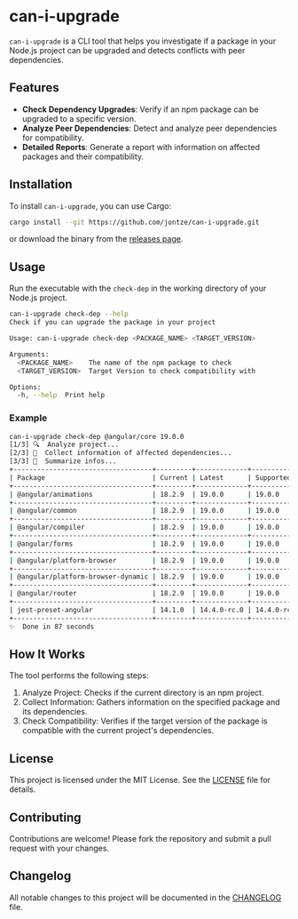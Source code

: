 # can-i-upgrade

`can-i-upgrade` is a CLI tool that helps you investigate if a package in your Node.js project can be upgraded and detects conflicts with peer dependencies.

## Features

- **Check Dependency Upgrades**: Verify if an npm package can be upgraded to a specific version.
- **Analyze Peer Dependencies**: Detect and analyze peer dependencies for compatibility.
- **Detailed Reports**: Generate a report with information on affected packages and their compatibility.

## Installation

To install `can-i-upgrade`, you can use Cargo:

```sh
cargo install --git https://github.com/jontze/can-i-upgrade.git
```

or download the binary from the [releases page](https://github.com/jontze/can-i-upgrade/releases).

## Usage

Run the executable with the `check-dep` in the working directory of your Node.js project.

```sh
can-i-upgrade check-dep --help
Check if you can upgrade the package in your project

Usage: can-i-upgrade check-dep <PACKAGE_NAME> <TARGET_VERSION>

Arguments:
  <PACKAGE_NAME>    The name of the npm package to check
  <TARGET_VERSION>  Target Version to check compatibility with

Options:
  -h, --help  Print help
```

### Example

```sh
can-i-upgrade check-dep @angular/core 19.0.0
[1/3] 🔍  Analyze project...
[2/3] 🚚  Collect information of affected dependencies...
[3/3] 📃  Summarize infos...
+-----------------------------------+---------+-------------+-----------------+-----------+
| Package                           | Current | Latest      | Supported Range | Supported |
+-----------------------------------+---------+-------------+-----------------+-----------+
| @angular/animations               | 18.2.9  | 19.0.0      | 19.0.0          | ✅        |
+-----------------------------------+---------+-------------+-----------------+-----------+
| @angular/common                   | 18.2.9  | 19.0.0      | 19.0.0          | ✅        |
+-----------------------------------+---------+-------------+-----------------+-----------+
| @angular/compiler                 | 18.2.9  | 19.0.0      | 19.0.0          | ✅        |
+-----------------------------------+---------+-------------+-----------------+-----------+
| @angular/forms                    | 18.2.9  | 19.0.0      | 19.0.0          | ✅        |
+-----------------------------------+---------+-------------+-----------------+-----------+
| @angular/platform-browser         | 18.2.9  | 19.0.0      | 19.0.0          | ✅        |
+-----------------------------------+---------+-------------+-----------------+-----------+
| @angular/platform-browser-dynamic | 18.2.9  | 19.0.0      | 19.0.0          | ✅        |
+-----------------------------------+---------+-------------+-----------------+-----------+
| @angular/router                   | 18.2.9  | 19.0.0      | 19.0.0          | ✅        |
+-----------------------------------+---------+-------------+-----------------+-----------+
| jest-preset-angular               | 14.1.0  | 14.4.0-rc.0 | 14.4.0-rc.0     | ✅        |
+-----------------------------------+---------+-------------+-----------------+-----------+
✨  Done in 87 seconds

```

## How It Works

The tool performs the following steps:

1. Analyze Project: Checks if the current directory is an npm project.
2. Collect Information: Gathers information on the specified package and its dependencies.
3. Check Compatibility: Verifies if the target version of the package is compatible with the current project's dependencies.

## License

This project is licensed under the MIT License. See the [LICENSE](./LICENSE) file for details.

## Contributing

Contributions are welcome! Please fork the repository and submit a pull request with your changes.

## Changelog

All notable changes to this project will be documented in the [CHANGELOG](CHANGELOG.md) file.
